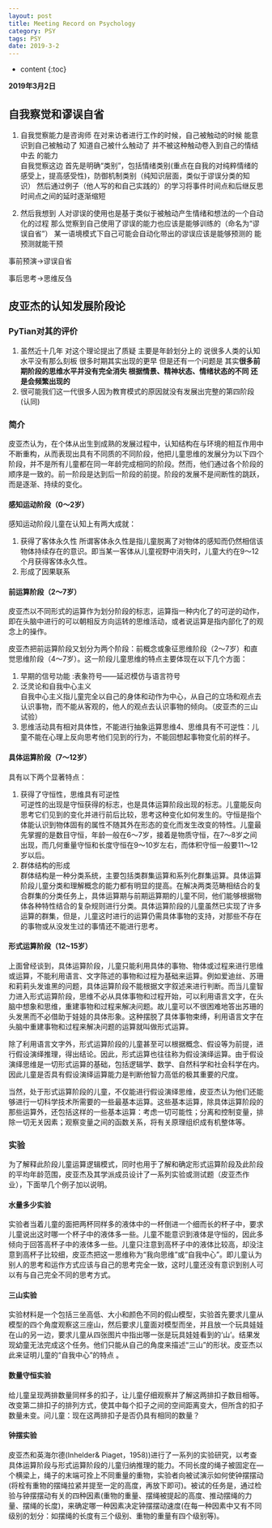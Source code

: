 ```yaml
---
layout: post
title: Meeting Record on Psychology
category: PSY
tags: PSY
date: 2019-3-2
---
```


* content 
{:toc}

**2019年3月2日**

## 自我察觉和谬误自省

1. 自我觉察能力是咨询师 在对来访者进行工作的时候，自己被触动的时候 能意识到自己被触动了 知道自己被什么触动了 并不被这种触动卷入到自己的情结中去 的能力 <br>自我觉察这边 首先是明确“类别”，包括情绪类别(重点在自我的对纯粹情绪的感受上，提高感受性)，防御机制类别（纯知识层面，类似于谬误分类的知识）
然后通过例子（他人写的和自己实践的）的学习将事件时间点和后继反思时间点之间的延时逐渐缩短

2. 然后我想到 人对谬误的使用也是基于类似于被触动产生情绪和想法的一个自动化的过程  那么觉察到自己使用了谬误的能力也应该是能够训练的（命名为“谬误自省”） 某一语境模式下自己可能会自动化带出的谬误应该是能够预测的 能预测就能干预

事前预演->谬误自省

事后思考->思维反刍

## 皮亚杰的认知发展阶段论

### PyTian对其的评价
1. 虽然近十几年 对这个理论提出了质疑 主要是年龄划分上的 说很多人类的认知水平没有那么刻板 很多时期其实出现的更早 但是还有一个问题是 其实**很多前期阶段的思维水平并没有完全消失 根据情景、精神状态、情绪状态的不同 还是会频繁出现的** 
2. 很可能我们这一代很多人因为教育模式的原因就没有发展出完整的第四阶段(认同)
### 简介
皮亚杰认为，在个体从出生到成熟的发展过程中，认知结构在与环境的相互作用中不断重构，从而表现出具有不同质的不同阶段，他把儿童思维的发展分为以下四个阶段，并不是所有儿童都在同一年龄完成相同的阶段。然而，他们通过各个阶段的顺序是一致的。前一阶段是达到后一阶段的前提。阶段的发展不是间断性的跳跃，而是逐渐、持续的变化。
#### 感知运动阶段（0～2岁）
感知运动阶段儿童在认知上有两大成就：
1. 获得了客体永久性 所谓客体永久性是指儿童脱离了对物体的感知而仍然相信该物体持续存在的意识。即当某一客体从儿童视野中消失时，儿童大约在9～12个月获得客体永久性。
2. 形成了因果联系
#### 前运算阶段（2～7岁）
皮亚杰以不同形式的运算作为划分阶段的标志，运算指一种内化了的可逆的动作，即在头脑中进行的可以朝相反方向运转的思维活动，或者说运算是指内部化了的观念上的操作。

皮亚杰把前运算阶段又划分为两个阶段：前概念或象征思维阶段（2～7岁）和直觉思维阶段（4～7岁）。这一阶段儿童思维的特点主要体现在以下几个方面：
1. 早期的信号功能 :表象符号——延迟模仿与语言符号
2. 泛灵论和自我中心主义 
<br>自我中心主义指儿童完全以自己的身体和动作为中心，从自己的立场和观点去认识事物，而不能从客观的，他人的观点去认识事物的倾向。（皮亚杰的三山试验）
3. 思维活动具有相对具体性，不能进行抽象运算思维4、思维具有不可逆性：儿童不能在心理上反向思考他们见到的行为，不能回想起事物变化前的样子。
#### 具体运算阶段（7～12岁）
具有以下两个显著特点：
1. 获得了守恒性，思维具有可逆性 
<br>可逆性的出现是守恒获得的标志，也是具体运算阶段出现的标志。儿童能反向思考它们见到的变化并进行前后比较，思考这种变化如何发生的。守恒是指个体能认识到物体固有的属性不随其外在形态的变化而发生改变的特性。儿童最先掌握的是数目守恒，年龄一般在6～7岁，接着是物质守恒，在7～8岁之间出现，而几何重量守恒和长度守恒在9～10岁左右，而体积守恒一般要11～12岁以后。
2. 群体结构的形成 
<br>群体结构是一种分类系统，主要包括类群集运算和系列化群集运算。具体运算阶段儿童分类和理解概念的能力都有明显的提高。在解决两类范畴相结合的复合群集的分类任务上，具体运算期与前期运算期的儿童不同，他们能够根据物体各种特性结合的复杂规则进行分类。具体运算阶段的儿童虽然已实现了许多运算的群集，但是，儿童这时进行的运算仍需具体事物的支持，对那些不存在的事物或从没发生过的事情还不能进行思考。
#### 形式运算阶段（12~15岁）
上面曾经谈到，具体运算阶段，儿童只能利用具体的事物、物体或过程来进行思维或运算，不能利用语言、文字陈述的事物和过程为基础来运算。例如爱迪丝、苏珊和莉莉头发谁黑的问题，具体运算阶段不能根据文字叙述来进行判断。而当儿童智力进入形式运算阶段，思维不必从具体事物和过程开始，可以利用语言文字，在头脑中想象和思维，重建事物和过程来解决问题。故儿童可以不很困难地答出苏珊的头发黑而不必借助于娃娃的具体形象。这种摆脱了具体事物束缚，利用语言文字在头脑中重建事物和过程来解决问题的运算就叫做形式运算。

除了利用语言文字外，形式运算阶段的儿童甚至可以根据概念、假设等为前提，进行假设演绎推理，得出结论。因此，形式运算也往往称为假设演绎运算。由于假设演绎思维是一切形式运算的基础，包括逻辑学、数学、自然科学和社会科学在内。因此儿童是否具有假设演绎运算能力是判断他智力高低的极其重要的尺度。

当然，处于形式运算阶段的儿童，不仅能进行假设演绎思维，皮亚杰认为他们还能够进行一切科学技术所需要的一些最基本运算。这些基本运算，除具体运算阶段的那些运算外，还包括这样的一些基本运算：考虑一切可能性；分离和控制变量，排除一切无关因素；观察变量之间的函数关系，将有关原理组织成有机整体等。
### 实验
为了解释此阶段儿童运算逻辑模式，同时也用于了解和确定形式运算阶段及此阶段的平均年龄范围，皮亚杰及其学派成员设计了一系列实验或测试题（皮亚杰作业），下面举几个例子加以说明。
#### 水量多少实验
实验者当着儿童的面把两杯同样多的液体中的一杯倒进一个细而长的杯子中，要求儿童说出这时哪一个杯子中的液体多一些。儿童不能意识到液体是守恒的，因此多倾向于回答高杯子中的液体多一些。儿童只注意到高杯子中的液体比较高，却没注意到高杯子比较细，皮亚杰把这一思维称为“我向思维”或“自我中心”。即儿童认为别人的思考和运作方式应该与自己的思考完全一致，这时儿童还没有意识到别人可以有与自己完全不同的思考方式。

#### 三山实验
实验材料是一个包括三坐高低、大小和颜色不同的假山模型，实验首先要求儿童从模型的四个角度观察这三座山，然后要求儿童面对模型而坐，并且放一个玩具娃娃在山的另一边，要求儿童从四张图片中指出哪一张是玩具娃娃看到的‘山’。结果发现幼童无法完成这个任务。他们只能从自己的角度来描述“三山”的形状。皮亚杰以此来证明儿童的“自我中心”的特点 。

#### 数量守恒实验
给儿童呈现两排数量同样多的扣子，让儿童仔细观察并了解这两排扣子数目相等。改变第二排扣子的排列方式，使其中每个扣子之间的空间距离变大，但所含的扣子数量未变。问儿童：现在这两排扣子是否仍具有相同的数量？

#### 钟摆实验
皮亚杰和英海尔德(Inhelder& Piaget，1958))进行了一系列的实验研究，以考查具体运算阶段与形式运算阶段的儿童归纳推理的能力。不同长度的绳子被固定在—个横梁上，绳子的末端可拴上不同重量的重物，实验者向被试演示如何使钟摆摆动(将栓有重物的摆绳拉紧并提至一定的高度，再放下即可)。被试的任务是，通过检验与钟摆摆动有关的四种因素(重物的重量、摆绳被提起的高度、推动摆绳的力量、摆绳的长度)，来确定哪一种因素决定钟摆摆动速度(在每一种因素中又有不同级别的划分：如摆绳的长度有三个级别、重物的重量有四个级别等)。